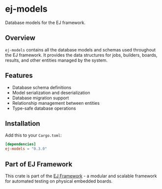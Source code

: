 # ej-models

Database models for the EJ framework.

## Overview

`ej-models` contains all the database models and schemas used throughout the EJ framework. It provides the data structures for jobs, builders, boards, results, and other entities managed by the system.

## Features

- Database schema definitions
- Model serialization and deserialization
- Database migration support
- Relationship management between entities
- Type-safe database operations

## Installation

Add this to your `Cargo.toml`:

```toml
[dependencies]
ej-models = "0.3.0"
```

## Part of EJ Framework

This crate is part of the [EJ Framework](https://github.com/embj-org/ej) - a modular and scalable framework for automated testing on physical embedded boards.
